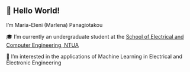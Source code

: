 <h2>👋 Hello World!</h2>
  
I’m Maria-Eleni (Marlena) Panagiotakou

🎓 I’m currently an undergraduate student at the [School of Electrical and Computer Engineering, NTUA](https://www.ece.ntua.gr/en)

👀 I’m interested in the applications of Machine Learning in Electrical and Electronic Engineering
<!---
🌱 I’m currently learning ...

⚙️ I use ...

📫 You can find me at: marlena@panagiotakos.net 
--->
<!---
MarlenaPanagiotakou/MarlenaPanagiotakou is a ✨ special ✨ repository because its `README.md` (this file) appears on your GitHub profile.
You can click the Preview link to take a look at your changes.
--->
